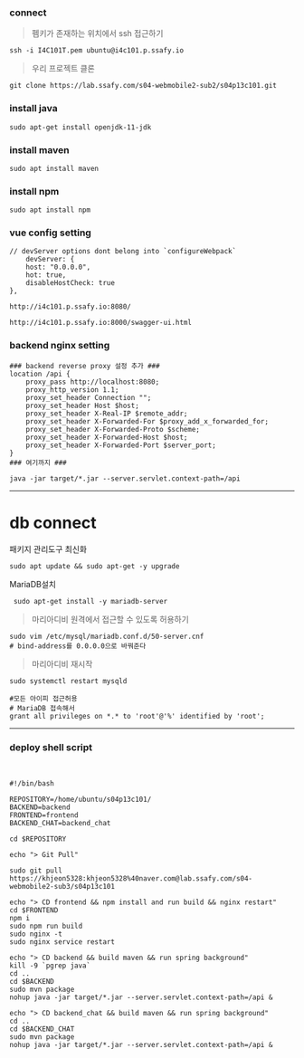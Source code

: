 ### connect

> 펨키가 존재하는 위치에서 ssh 접근하기

```
ssh -i I4C101T.pem ubuntu@i4c101.p.ssafy.io
```

> 우리 프로젝트 클론

```
git clone https://lab.ssafy.com/s04-webmobile2-sub2/s04p13c101.git
```





### install java

```
sudo apt-get install openjdk-11-jdk
```



### install maven

```
sudo apt install maven
```



### install npm

```
sudo apt install npm

```



### vue config setting

```
// devServer options dont belong into `configureWebpack`
    devServer: {
    host: "0.0.0.0",
    hot: true,
    disableHostCheck: true
},
```



```
http://i4c101.p.ssafy.io:8080/
```

```
http://i4c101.p.ssafy.io:8000/swagger-ui.html
```



### backend nginx setting

```
### backend reverse proxy 설정 추가 ###
location /api {
    proxy_pass http://localhost:8080;
    proxy_http_version 1.1;
    proxy_set_header Connection "";
    proxy_set_header Host $host;
    proxy_set_header X-Real-IP $remote_addr;
    proxy_set_header X-Forwarded-For $proxy_add_x_forwarded_for;
    proxy_set_header X-Forwarded-Proto $scheme;
    proxy_set_header X-Forwarded-Host $host;
    proxy_set_header X-Forwarded-Port $server_port;
}
### 여기까지 ###
```



```
java -jar target/*.jar --server.servlet.context-path=/api
```







----

# db connect

패키지 관리도구 최신화

```
sudo apt update && sudo apt-get -y upgrade

```



MariaDB설치

```
 sudo apt-get install -y mariadb-server

```



> 마리아디비 원격에서 접근할 수 있도록 허용하기 

```
sudo vim /etc/mysql/mariadb.conf.d/50-server.cnf
# bind-address를 0.0.0.0으로 바꿔준다
```



> 마리아디비 재시작

```
sudo systemctl restart mysqld

#모든 아이피 접근허용
# MariaDB 접속해서
grant all privileges on *.* to 'root'@'%' identified by 'root';
```





---



### deploy shell script

​	

```null
#!/bin/bash

REPOSITORY=/home/ubuntu/s04p13c101/
BACKEND=backend
FRONTEND=frontend
BACKEND_CHAT=backend_chat

cd $REPOSITORY

echo "> Git Pull"

sudo git pull https://khjeon5328:khjeon5328%40naver.com@lab.ssafy.com/s04-webmobile2-sub3/s04p13c101

echo "> CD frontend && npm install and run build && nginx restart"
cd $FRONTEND
npm i
sudo npm run build
sudo nginx -t
sudo nginx service restart

echo "> CD backend && build maven && run spring background"
kill -9 `pgrep java`
cd ..
cd $BACKEND
sudo mvn package
nohup java -jar target/*.jar --server.servlet.context-path=/api &

echo "> CD backend_chat && build maven && run spring background"
cd ..
cd $BACKEND_CHAT
sudo mvn package
nohup java -jar target/*.jar --server.servlet.context-path=/api &

```